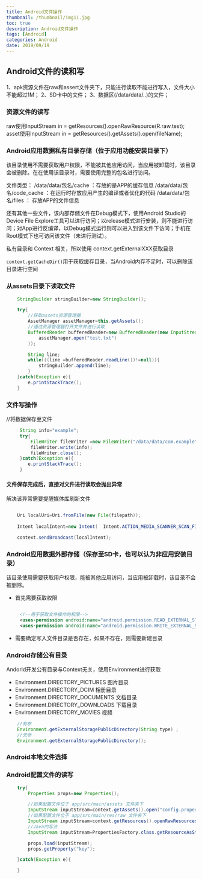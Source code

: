 ```yaml
---
title: Android文件操作
thumbnail: /thumbnail/img11.jpg
toc: true
description: Android文件操作
tags: [Android]
categories: Android
date: 2019/09/19
---
```


## Android文件的读和写

1、apk资源文件在raw和assert文件夹下，只能进行读取不能进行写入，文件大小不能超过1M；
2、SD卡中的文件；
3、数据区(/data/data/..)的文件；
<!--more-->
### 资源文件的读写

raw使用InputStream in = getResources().openRawResource(R.raw.test);
asset使用InputStream in = getResources().getAssets().open(fileName);

### Android应用数据私有目录存储（位于应用功能安装目录下）

该目录使用不需要获取用户权限，不能被其他应用访问，当应用被卸载时，该目录会被删除。在在使用该目录时，需要使用完整的包名进行访问。

文件类型：
/data/data/包名/cache ：存放的是APP的缓存信息
/data/data/包名/code_cache ：在运行时存放应用产生的编译或者优化的代码
/data/data/包名/files ： 存放APP的文件信息

还有其他一些文件，该内部存储文件在Debug模式下，使用Android Studio的Device File Explore工具可以进行访问；以release模式进行安装，则不能进行访问；对App进行反编译，以Debug模式运行则可以进入到该文件下访问；手机在Root模式下也可访问该文件（未进行测试）。

私有目录和 Context 相关，所以使用 context.getExternalXXX获取目录

`context.getCacheDir()`用于获取缓存目录，当Android内存不足时，可以删除该目录进行空间


### 从assets目录下读取文件

```java
    StringBuilder stringBuilder=new StringBuilder();

    try{
        //获取assets资源管理器
        AssetManager assetManager=this.getAssets();
        //通过资源管理器打开文件并进行读取
        BufferedReader bufferedReader=new BufferedReader(new InputStreamReader(
            assetManager.open("test.txt")
        ));

        String line;
        while(((line =bufferedReader.readLine())!=null)){
            stringBuilder.append(line);
        }
    }catch(Exception e){
        e.printStackTrace();
    }


```


### 文件写操作

//将数据保存至文件

```java
     String info="example";
     try{
         FileWriter fileWriter =new FileWriter("/data/data/com.example"+".txt",false);
         fileWriter.write(info);
         fileWriter.close();
     }catch(Exception e){
        e.printStackTrace();
     }


```

#### 文件保存完成后，直接对文件进行读取会抛出异常

解决该异常需要提醒媒体库刷新文件

```java

    Uri localUri=Uri.fromFile(new File(filepath));
    
    Intent localIntent=new Intent(  Intent.ACTION_MEDIA_SCANNER_SCAN_FILE,localUri);

    context.sendBroadcast(localIntent);


```

### Android应用数据外部存储（保存至SD卡，也可以认为非应用安装目录）

该目录使用需要获取用户权限，能被其他应用访问，当应用被卸载时，该目录不会被删除。



* 首先需要获取权限

```xml

     <!--用于获取文件操作的权限-->
     <uses-permission android:name="android.permission.READ_EXTERNAL_STORAGE"/>
     <uses-permission android:name="android.permission.WRITE_EXTERNAL_STORAGE"/>
```
* 需要确定写入文件目录是否存在，如果不存在，则需要新建目录



### Android存储公有目录
Andorid开发公有目录与Context无关，使用Environment进行获取

* Environment.DIRECTORY_PICTURES 图片目录
* Environment.DIRECTORY_DCIM 相册目录
* Environment.DIRECTORY_DOCUMENTS 文档目录
* Environment.DIRECTORY_DOWNLOADS 下载目录
* Environment.DIRECTORY_MOVIES 视频

```java
    //有参
    Environment.getExternalStoragePublicDirectory(String type) ;
    //无参
    Environment.getExternalStoragePublicDirectory();

```


### Android本地文件选择

### Android配置文件的读写

```java
    try{
        Properties props=new Properties();

        //如果配置文件位于 app/src/main/assets 文件夹下
        InputStream inputStream=context.getAssets().open("config.properties");
        //如果配置文件位于 app/src/main/res/raw 文件夹下
        InputStream inputStream=context.getResources().openRawResources("config.properties");
        //Java的写法
        InputStream inputStream=PropertiesFactory.class.getResourceAsStream("assets/config.properties");

        props.load(inputStream);
        props.getProperty("key");

    }catch(Exception e){

    }


```